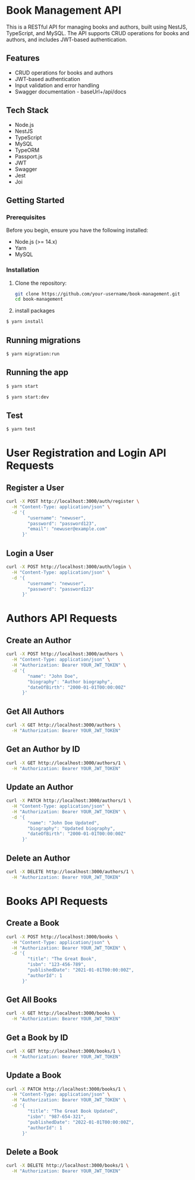 # Book Management API

This is a RESTful API for managing books and authors, built using NestJS, TypeScript, and MySQL. The API supports CRUD operations for books and authors, and includes JWT-based authentication.

## Features

- CRUD operations for books and authors
- JWT-based authentication
- Input validation and error handling
- Swagger documentation - baseUrl+/api/docs

## Tech Stack

- Node.js
- NestJS
- TypeScript
- MySQL
- TypeORM
- Passport.js
- JWT
- Swagger
- Jest
- Joi

## Getting Started

### Prerequisites

Before you begin, ensure you have the following installed:

- Node.js (>= 14.x)
- Yarn
- MySQL

### Installation

1. Clone the repository:

   ```sh
   git clone https://github.com/your-username/book-management.git
   cd book-management

2. install packages

  ```bash
  $ yarn install
  ```

## Running migrations
```bash
$ yarn migration:run
```
## Running the app

```bash
$ yarn start

$ yarn start:dev
```

## Test

```bash
$ yarn test
```


# User Registration and Login API Requests

## Register a User

```bash
curl -X POST http://localhost:3000/auth/register \
  -H "Content-Type: application/json" \
  -d '{
        "username": "newuser",
        "password": "password123",
        "email": "newuser@example.com"
      }'
```


## Login a User

```bash
curl -X POST http://localhost:3000/auth/login \
  -H "Content-Type: application/json" \
  -d '{
        "username": "newuser",
        "password": "password123"
      }'
```


# Authors API Requests

## Create an Author

```bash
curl -X POST http://localhost:3000/authors \
  -H "Content-Type: application/json" \
  -H "Authorization: Bearer YOUR_JWT_TOKEN" \
  -d '{
        "name": "John Doe",
        "biography": "Author biography",
        "dateOfBirth": "2000-01-01T00:00:00Z"
      }'
```


## Get All Authors

```bash
curl -X GET http://localhost:3000/authors \
  -H "Authorization: Bearer YOUR_JWT_TOKEN"
```


## Get an Author by ID

```bash
curl -X GET http://localhost:3000/authors/1 \
  -H "Authorization: Bearer YOUR_JWT_TOKEN"
```


## Update an Author

```bash
curl -X PATCH http://localhost:3000/authors/1 \
  -H "Content-Type: application/json" \
  -H "Authorization: Bearer YOUR_JWT_TOKEN" \
  -d '{
        "name": "John Doe Updated",
        "biography": "Updated biography",
        "dateOfBirth": "2000-01-01T00:00:00Z"
      }'
```


## Delete an Author
```bash
curl -X DELETE http://localhost:3000/authors/1 \
  -H "Authorization: Bearer YOUR_JWT_TOKEN"
```


# Books API Requests

## Create a Book

```bash
curl -X POST http://localhost:3000/books \
  -H "Content-Type: application/json" \
  -H "Authorization: Bearer YOUR_JWT_TOKEN" \
  -d '{
        "title": "The Great Book",
        "isbn": "123-456-789",
        "publishedDate": "2021-01-01T00:00:00Z",
        "authorId": 1
      }'
```


## Get All Books

```bash
curl -X GET http://localhost:3000/books \
  -H "Authorization: Bearer YOUR_JWT_TOKEN"
```


## Get a Book by ID

```bash
curl -X GET http://localhost:3000/books/1 \
  -H "Authorization: Bearer YOUR_JWT_TOKEN"
```


## Update a Book

```bash
curl -X PATCH http://localhost:3000/books/1 \
  -H "Content-Type: application/json" \
  -H "Authorization: Bearer YOUR_JWT_TOKEN" \
  -d '{
        "title": "The Great Book Updated",
        "isbn": "987-654-321",
        "publishedDate": "2022-01-01T00:00:00Z",
        "authorId": 1
      }'
```

## Delete a Book

```bash
curl -X DELETE http://localhost:3000/books/1 \
  -H "Authorization: Bearer YOUR_JWT_TOKEN"
```
